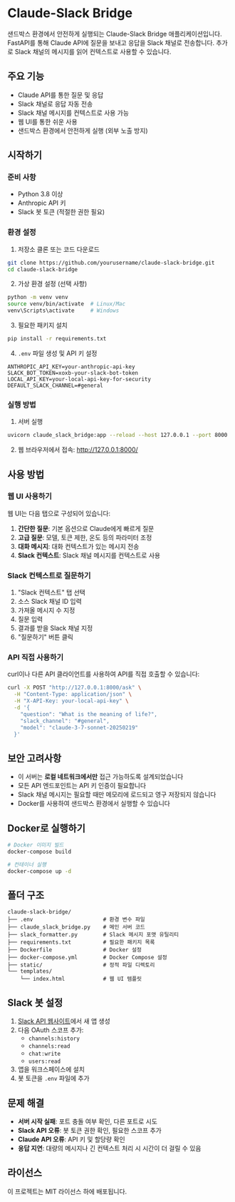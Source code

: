 # Claude-Slack Bridge

샌드박스 환경에서 안전하게 실행되는 Claude-Slack Bridge 애플리케이션입니다. FastAPI를 통해 Claude API에 질문을 보내고 응답을 Slack 채널로 전송합니다. 추가로 Slack 채널의
메시지를 읽어 컨텍스트로 사용할 수 있습니다.

## 주요 기능

- Claude API를 통한 질문 및 응답
- Slack 채널로 응답 자동 전송
- Slack 채널 메시지를 컨텍스트로 사용 가능
- 웹 UI를 통한 쉬운 사용
- 샌드박스 환경에서 안전하게 실행 (외부 노출 방지)

## 시작하기

### 준비 사항

- Python 3.8 이상
- Anthropic API 키
- Slack 봇 토큰 (적절한 권한 필요)

### 환경 설정

1. 저장소 클론 또는 코드 다운로드

```bash
git clone https://github.com/yourusername/claude-slack-bridge.git
cd claude-slack-bridge
```

2. 가상 환경 설정 (선택 사항)

```bash
python -m venv venv
source venv/bin/activate  # Linux/Mac
venv\Scripts\activate     # Windows
```

3. 필요한 패키지 설치

```bash
pip install -r requirements.txt
```

4. `.env` 파일 생성 및 API 키 설정

```
ANTHROPIC_API_KEY=your-anthropic-api-key
SLACK_BOT_TOKEN=xoxb-your-slack-bot-token
LOCAL_API_KEY=your-local-api-key-for-security
DEFAULT_SLACK_CHANNEL=#general
```

### 실행 방법

1. 서버 실행

```bash
uvicorn claude_slack_bridge:app --reload --host 127.0.0.1 --port 8000
```

2. 웹 브라우저에서 접속: http://127.0.0.1:8000/

## 사용 방법

### 웹 UI 사용하기

웹 UI는 다음 탭으로 구성되어 있습니다:

1. **간단한 질문**: 기본 옵션으로 Claude에게 빠르게 질문
2. **고급 질문**: 모델, 토큰 제한, 온도 등의 파라미터 조정
3. **대화 메시지**: 대화 컨텍스트가 있는 메시지 전송
4. **Slack 컨텍스트**: Slack 채널 메시지를 컨텍스트로 사용

### Slack 컨텍스트로 질문하기

1. "Slack 컨텍스트" 탭 선택
2. 소스 Slack 채널 ID 입력
3. 가져올 메시지 수 지정
4. 질문 입력
5. 결과를 받을 Slack 채널 지정
6. "질문하기" 버튼 클릭

### API 직접 사용하기

curl이나 다른 API 클라이언트를 사용하여 API를 직접 호출할 수 있습니다:

```bash
curl -X POST "http://127.0.0.1:8000/ask" \
  -H "Content-Type: application/json" \
  -H "X-API-Key: your-local-api-key" \
  -d '{
    "question": "What is the meaning of life?",
    "slack_channel": "#general",
    "model": "claude-3-7-sonnet-20250219"
  }'
```

## 보안 고려사항

- 이 서버는 **로컬 네트워크에서만** 접근 가능하도록 설계되었습니다
- 모든 API 엔드포인트는 API 키 인증이 필요합니다
- Slack 채널 메시지는 필요할 때만 메모리에 로드되고 영구 저장되지 않습니다
- Docker를 사용하여 샌드박스 환경에서 실행할 수 있습니다

## Docker로 실행하기

```bash
# Docker 이미지 빌드
docker-compose build

# 컨테이너 실행
docker-compose up -d
```

## 폴더 구조

```
claude-slack-bridge/
├── .env                      # 환경 변수 파일
├── claude_slack_bridge.py    # 메인 서버 코드
├── slack_formatter.py        # Slack 메시지 포맷 유틸리티
├── requirements.txt          # 필요한 패키지 목록
├── Dockerfile                # Docker 설정
├── docker-compose.yml        # Docker Compose 설정
├── static/                   # 정적 파일 디렉토리
└── templates/
    └── index.html            # 웹 UI 템플릿
```

## Slack 봇 설정

1. [Slack API 웹사이트](https://api.slack.com/apps)에서 새 앱 생성
2. 다음 OAuth 스코프 추가:
    - `channels:history`
    - `channels:read`
    - `chat:write`
    - `users:read`
3. 앱을 워크스페이스에 설치
4. 봇 토큰을 `.env` 파일에 추가

## 문제 해결

- **서버 시작 실패**: 포트 충돌 여부 확인, 다른 포트로 시도
- **Slack API 오류**: 봇 토큰 권한 확인, 필요한 스코프 추가
- **Claude API 오류**: API 키 및 할당량 확인
- **응답 지연**: 대량의 메시지나 긴 컨텍스트 처리 시 시간이 더 걸릴 수 있음

## 라이선스

이 프로젝트는 MIT 라이선스 하에 배포됩니다.
